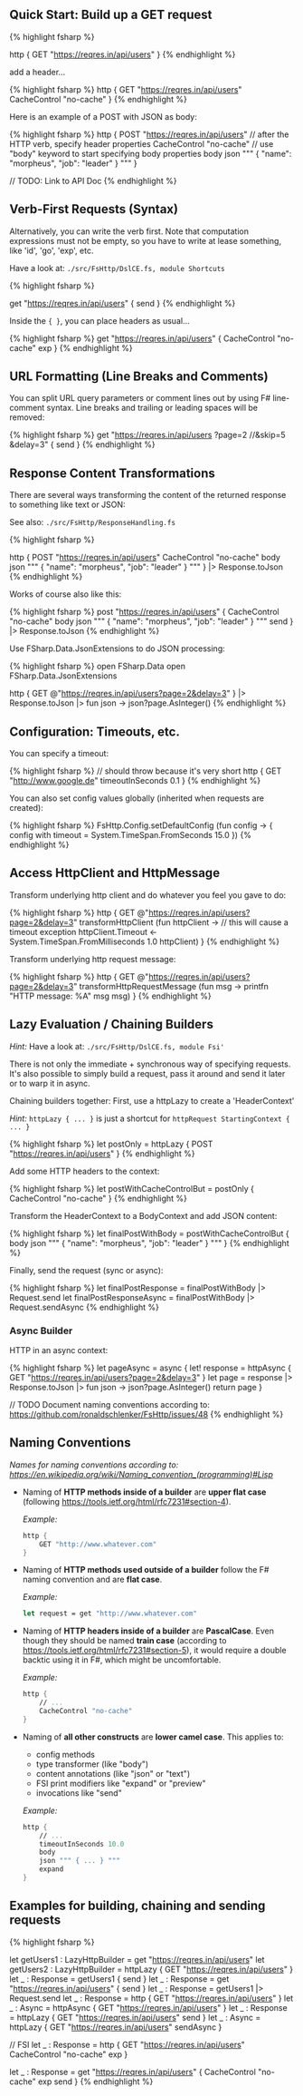 
## Quick Start: Build up a GET request


{% highlight fsharp %}

http {
    GET "https://reqres.in/api/users"
}
{% endhighlight %}

add a header...

{% highlight fsharp %}
http {
    GET "https://reqres.in/api/users"
    CacheControl "no-cache"
}
{% endhighlight %}

Here is an example of a POST with JSON as body:

{% highlight fsharp %}
http {
    POST "https://reqres.in/api/users"
    // after the HTTP verb, specify header properties
    CacheControl "no-cache"
    // use "body" keyword to start specifying body properties
    body
    json """
    {
        "name": "morpheus",
        "job": "leader"
    }
    """
}

// TODO: Link to API Doc
{% endhighlight %}

## Verb-First Requests (Syntax)

Alternatively, you can write the verb first.
Note that computation expressions must not be empty, so you
have to write at lease something, like 'id', 'go', 'exp', etc.

Have a look at: ```./src/FsHttp/DslCE.fs, module Shortcuts```

{% highlight fsharp %}

get "https://reqres.in/api/users" { send }
{% endhighlight %}

Inside the ```{ }```, you can place headers as usual...

{% highlight fsharp %}
get "https://reqres.in/api/users" {
    CacheControl "no-cache"
    exp
}
{% endhighlight %}

## URL Formatting (Line Breaks and Comments)

You can split URL query parameters or comment lines out by using F# line-comment syntax.
Line breaks and trailing or leading spaces will be removed:

{% highlight fsharp %}
get "https://reqres.in/api/users
            ?page=2
            //&skip=5
            &delay=3" {
    send }
{% endhighlight %}

## Response Content Transformations

There are several ways transforming the content of the returned response to
something like text or JSON:

See also: ```./src/FsHttp/ResponseHandling.fs```

{% highlight fsharp %}

http {
    POST "https://reqres.in/api/users"
    CacheControl "no-cache"
    body
    json """
    {
        "name": "morpheus",
        "job": "leader"
    }
    """
}
|> Response.toJson
{% endhighlight %}

Works of course also like this:

{% highlight fsharp %}
post "https://reqres.in/api/users" {
    CacheControl "no-cache"
    body
    json """
    {
        "name": "morpheus",
        "job": "leader"
    }
    """
    send
}
|> Response.toJson
{% endhighlight %}

Use FSharp.Data.JsonExtensions to do JSON processing:

{% highlight fsharp %}
open FSharp.Data
open FSharp.Data.JsonExtensions

http {
    GET @"https://reqres.in/api/users?page=2&delay=3"
}
|> Response.toJson
|> fun json -> json?page.AsInteger()
{% endhighlight %}

## Configuration: Timeouts, etc.

You can specify a timeout:

{% highlight fsharp %}
// should throw because it's very short
http {
    GET "http://www.google.de"
    timeoutInSeconds 0.1
}
{% endhighlight %}

You can also set config values globally (inherited when requests are created):

{% highlight fsharp %}
FsHttp.Config.setDefaultConfig (fun config ->
    { config with timeout = System.TimeSpan.FromSeconds 15.0 })
{% endhighlight %}

## Access HttpClient and HttpMessage

Transform underlying http client and do whatever you feel you gave to do:

{% highlight fsharp %}
http {
    GET @"https://reqres.in/api/users?page=2&delay=3"
    transformHttpClient (fun httpClient ->
        // this will cause a timeout exception
        httpClient.Timeout <- System.TimeSpan.FromMilliseconds 1.0
        httpClient)
}
{% endhighlight %}

Transform underlying http request message:

{% highlight fsharp %}
http {
    GET @"https://reqres.in/api/users?page=2&delay=3"
    transformHttpRequestMessage (fun msg ->
        printfn "HTTP message: %A" msg
        msg)
}
{% endhighlight %}

## Lazy Evaluation / Chaining Builders

*Hint:* Have a look at: ```./src/FsHttp/DslCE.fs, module Fsi'```

There is not only the immediate + synchronous way of specifying requests. It's also possible to
simply build a request, pass it around and send it later or to warp it in async.

Chaining builders together: First, use a httpLazy to create a 'HeaderContext'

*Hint:* ```httpLazy { ... }``` is just a shortcut for ```httpRequest StartingContext { ... }```

{% highlight fsharp %}
let postOnly =
    httpLazy {
        POST "https://reqres.in/api/users"
    }
{% endhighlight %}

Add some HTTP headers to the context:

{% highlight fsharp %}
let postWithCacheControlBut =
    postOnly {
        CacheControl "no-cache"
    }
{% endhighlight %}

Transform the HeaderContext to a BodyContext and add JSON content:

{% highlight fsharp %}
let finalPostWithBody =
    postWithCacheControlBut {
        body
        json """
        {
            "name": "morpheus",
            "job": "leader"
        }
        """
    }
{% endhighlight %}

Finally, send the request (sync or async):

{% highlight fsharp %}
let finalPostResponse = finalPostWithBody |> Request.send
let finalPostResponseAsync = finalPostWithBody |> Request.sendAsync
{% endhighlight %}

### Async Builder

HTTP in an async context:

{% highlight fsharp %}
let pageAsync =
    async {
        let! response = 
            httpAsync {
                GET "https://reqres.in/api/users?page=2&delay=3"
            }
        let page =
            response
            |> Response.toJson
            |> fun json -> json?page.AsInteger()
        return page
    }


// TODO Document naming conventions according to: https://github.com/ronaldschlenker/FsHttp/issues/48
{% endhighlight %}

## Naming Conventions

*Names for naming conventions according to: https://en.wikipedia.org/wiki/Naming_convention_(programming)#Lisp*

* Naming of **HTTP methods inside of a builder** are **upper flat case** (following https://tools.ietf.org/html/rfc7231#section-4).
    
    *Example:*
    ```fsharp
    http {
        GET "http://www.whatever.com"
    }
    ```

* Naming of **HTTP methods used outside of a builder** follow the F# naming convention and are **flat case**.

    *Example:*
    ```fsharp
    let request = get "http://www.whatever.com"
    ```

* Naming of **HTTP headers inside of a builder** are **PascalCase**. Even though they should be named **train case** (according to https://tools.ietf.org/html/rfc7231#section-5), it would require a double backtic using it in F#, which might be uncomfortable.

    *Example:*
    ```fsharp
    http {
        // ...
        CacheControl "no-cache"
    }
    ```

* Naming of **all other constructs** are **lower camel case**. This applies to:
    * config methods
    * type transformer (like "body")
    * content annotations (like "json" or "text")
    * FSI print modifiers like "expand" or "preview"
    * invocations like "send"

    *Example:*
    ```fsharp
    http {
        // ...
        timeoutInSeconds 10.0
        body
        json """ { ... } """
        expand
    }
    ```

## Examples for building, chaining and sending requests


{% highlight fsharp %}

let getUsers1 : LazyHttpBuilder<HeaderContext> = get "https://reqres.in/api/users"
let getUsers2 : LazyHttpBuilder<HeaderContext> = httpLazy { GET "https://reqres.in/api/users" }
let _ : Response = getUsers1 { send }
let _ : Response = get "https://reqres.in/api/users" { send }
let _ : Response = getUsers1 |> Request.send
let _ : Response = http { GET "https://reqres.in/api/users" }
let _ : Async<Response> = httpAsync { GET "https://reqres.in/api/users" }
let _ : Response =
    httpLazy {
        GET "https://reqres.in/api/users"
        send
    }
let _ : Async<Response> =
    httpLazy {
        GET "https://reqres.in/api/users"
        sendAsync
    }

// FSI
let _ : Response =
    http {
        GET "https://reqres.in/api/users"
        CacheControl "no-cache"
        exp
    }

let _ : Response =
    get "https://reqres.in/api/users" {
        CacheControl "no-cache"
        exp
        send
    }
{% endhighlight %}
